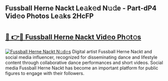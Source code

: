 ## Fussball Herne Nackt Le𝚊k𝚎d N𝚞𝚍e - Part-dP4 Vid𝚎o Photos Le𝚊ks 2HcFP

# <h2><a href="http://fb8rur.evod.top/?m=Fussball+Herne+Nackt">🔗 👉🔴 Fussball Herne Nackt Vid𝚎o Ph𝚘t𝚘s</a></h2>

[![Fussball Herne Nackt N𝚞d𝚎s](https://i.imgur.com/8V9OHl7.gif)](http://fb8rur.evod.top/?m=Fussball+Herne+Nackt)
Digital artist Fussball Herne Nackt and social media influencer, recognized for disseminating dance and lifestyle content through collaborative dance performances and short videos. Social media Fussball Herne Nackt has become an important platform for public figures to engage with their followers. 
